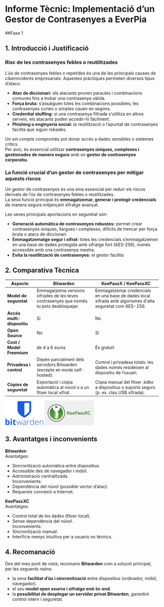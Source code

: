 
# Informe Tècnic: Implementació d’un Gestor de Contrasenyes a EverPia

##Fase 1

## 1. Introducció i Justificació

### Risc de les contrasenyes febles o reutilitzades

L’ús de contrasenyes febles o repetides és una de les principals causes de ciberincidents empresarials. Aquestes pràctiques permeten diversos tipus d’atacs:

- **Atac de diccionari:** els atacants proven paraules i combinacions comunes fins a trobar una contrasenya vàlida.  
- **Força bruta:** s’assaiguen totes les combinacions possibles; les contrasenyes curtes o simples cauen en segons.  
- **Credential stuffing:** si una contrasenya filtrada s’utilitza en altres serveis, els atacants poden accedir-hi fàcilment.  
- **Phishing o enginyeria social:** la reutilització o l’apuntat de contrasenyes facilita que siguin robades.

Un sol compte compromès pot donar accés a dades sensibles o sistemes crítics.  
Per això, és essencial utilitzar **contrasenyes úniques, complexes i gestionades de manera segura** amb un **gestor de contrasenyes corporatiu**.

### La funció crucial d’un gestor de contrasenyes per mitigar aquests riscos

Un gestor de contrasenyes és una eina essencial per reduir els riscos derivats de l’ús de contrasenyes febles o reutilitzades.  
La seva funció principal és **emmagatzemar, generar i protegir credencials** de manera segura mitjançant xifratge avançat.

Les seves principals aportacions en seguretat són:

- **Generació automàtica de contrasenyes robustes:** permet crear contrasenyes úniques, llargues i complexes, difícils de trencar per força bruta o atacs de diccionari.  
- **Emmagatzematge segur i xifrat:** totes les credencials s’emmagatzemen en una base de dades protegida amb xifratge fort (AES-256), només accessible amb una contrasenya mestra.  
- **Evita la reutilització de contrasenyes:** el gestor facilita

## 2. Comparativa Tècnica


| Aspecte | Bitwarden | KeePassX / KeePassXC |
| ----- | ----- | ----- |
| **Model de seguretat** | Emmagatzema versions xifrades de les teves contrasenyes que només tu pots desbloquejar. | Emmagatzemar credencials en una base de dades local xifrada amb algorismes d'alta seguretat com AES-256. |
| **Accés multi-dispositiu** | Si | No |
| **Open Source** | No | Si |
| **Cost / Model Freemium** | de 4 a 6 euros | És gratuït |
| **Privadesa i control** | Depèn parcialment dels servidors Bitwarden (excepte en mode self-hosted). | Control i privadesa totals: les dades només resideixen al dispositiu de l’usuari. |
| **Còpies de seguretat** | Exportació i còpia automàtica al núvol o a un fitxer local xifrat. | Còpia manual del fitxer .kdbx a dispositius o suports segurs (p. ex. clau USB xifrada). |

<img src="/tasca1/img/Bitwarden.png" alt="Bitwarden logo" width="25%" height="25%"> <img src="/tasca1/img/keepassxc.jpg" alt="keepassxc logo" width="32%" height="32%">

## 3. Avantatges i inconvenients

**Bitwarden**  
Avantatges:
- Sincronització automàtica entre dispositius.
- Accessible des de navegador i mòbil.
- Administració centralitzada.  
Inconvenients:
- Dependència del núvol (possible vector d’atac).
- Requereix connexió a Internet.

**KeePassXC**  
Avantatges:
- Control total de les dades (fitxer local).
- Sense dependència del núvol.  
Inconvenients:
- Sincronització manual.
- Interfície menys intuïtiva per a usuaris no tècnics.

## 4. Recomanació

Des del meu punt de vista, recomano **Bitwarden** com a solució principal, per les seguents raóns:
- la seva **facilitat d’ús i sincronització** entre dispositius (ordinador, mòbil, navegador).
- el seu **model open source i xifratge end-to-end**.
- la **possibilitat de desplegar un servidor privat Bitwarden**, garantint control intern i seguretat.


